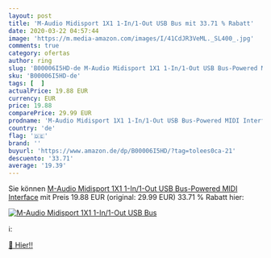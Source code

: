 ```yaml
---
layout: post
title: 'M-Audio Midisport 1X1 1-In/1-Out USB Bus mit 33.71 % Rabatt'
date: 2020-03-22 04:57:44
image: 'https://m.media-amazon.com/images/I/41CdJR3VeML._SL400_.jpg'
comments: true
category: ofertas
author: ring
slug: 'B00006I5HD-de M-Audio Midisport 1X1 1-In/1-Out USB Bus-Powered MIDI...'
sku: 'B00006I5HD-de'
tags: [  ]
actualPrice: 19.88 EUR
currency: EUR
price: 19.88
comparePrice: 29.99 EUR
prodname: 'M-Audio Midisport 1X1 1-In/1-Out USB Bus-Powered MIDI Interface'
country: 'de'
flag: '🇩🇪'
brand: ''
buyurl: 'https://www.amazon.de/dp/B00006I5HD/?tag=tolees0ca-21'
descuento: '33.71'
average: '19.39'
---
```


Sie können [M-Audio Midisport 1X1 1-In/1-Out USB Bus-Powered MIDI Interface](https://www.amazon.de/dp/B00006I5HD/?tag=tolees0ca-21) mit Preis 19.88 EUR (original: 29.99 EUR) 33.71 % Rabatt hier:

[![M-Audio Midisport 1X1 1-In/1-Out USB Bus](https://m.media-amazon.com/images/I/41CdJR3VeML._SL400_.jpg)](https://www.amazon.de/dp/B00006I5HD/?tag=tolees0ca-21)

ℹ️:


[🛒 Hier!!](https://www.amazon.de/dp/B00006I5HD/?tag=tolees0ca-21)
